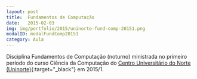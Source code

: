 ```yaml
---
layout: post
title:  Fundamentos de Computação
date:   2015-02-03
img: img/portfolio/2015/uninorte-fund-comp-20151.png
modalID: modalFundComp20151
category: Aula
---
```


Disciplina Fundamentos de Computação (noturno) ministrada no primeiro período do curso Ciência da Computação do [Centro Universitário do Norte (Uninorte)][uninorte]{:target="_black"} em 2015/1.


[uninorte]: http://uninorte.com.br/
